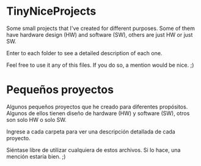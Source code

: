 # TinyNiceProjects
Some small projects that I've created for different purposes.
Some of them have hardware design (HW) and software (SW), others are just HW or just SW.

Enter to each folder to see a detailed description of each one.

Feel free to use it any of this files. If you do so, a mention would be nice. ;)

# Pequeños proyectos
Algunos pequeños proyectos que he creado para diferentes propósitos.
Algunos de ellos tienen diseño de hardware (HW) y software (SW), otros son solo HW o solo SW.

Ingrese a cada carpeta para ver una descripción detallada de cada proyecto.

Siéntase libre de utilizar cualquiera de estos archivos. Si lo hace, una mención estaría bien. ;)
